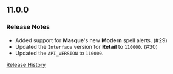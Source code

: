 ## 11.0.0

### Release Notes

- Added support for **Masque**'s new **Modern** spell alerts. (#29)
- Updated the `Interface` version for **Retail** to `110000`. (#30)
- Updated the `API_VERSION` to `110000`.

[Release History](https://github.com/SFX-WoW/Masque_Cirque/wiki/History)
